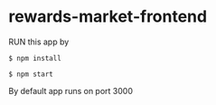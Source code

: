 # rewards-market-frontend
RUN this app by

```
$ npm install
```

```
$ npm start
```

By default app runs on port 3000
